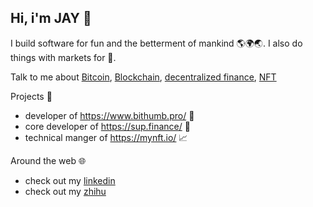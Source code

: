 ## Hi, i'm JAY 👋


I build software for fun and the betterment of mankind 🌎🌍🌏. I also do things with markets for 💸.

Talk to me about [Bitcoin](https://en.wikipedia.org/wiki/Bitcoin), [Blockchain](Blockchain), [decentralized finance](https://defipulse.com/), [NFT](https://en.wikipedia.org/wiki/Non-fungible_token) 

Projects 📌
- developer of https://www.bithumb.pro/ 💱
- core developer of https://sup.finance/ 💸
- technical manger of https://mynft.io/ 📈


Around the web 🌐
 - check out my [linkedin](https://www.linkedin.com/in/%E5%98%89%E8%AF%9A-%E6%B2%88-5812b8174/) 
 - check out my [zhihu](https://www.zhihu.com/people/kan-kan-1-12) 
